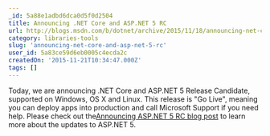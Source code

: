 ```yaml
---
_id: 5a88e1adbd6dca0d5f0d2504
title: Announcing .NET Core and ASP.NET 5 RC
url: http://blogs.msdn.com/b/dotnet/archive/2015/11/18/announcing-net-core-and-asp-net-5-rc.aspx
category: libraries-tools
slug: 'announcing-net-core-and-asp-net-5-rc'
user_id: 5a83ce59d6eb0005c4ecda2c
createdOn: '2015-11-21T10:34:47.000Z'
tags: []
---
```


Today, we are announcing .NET Core and ASP.NET 5 Release Candidate, supported on Windows, OS X and Linux. This release is "Go Live", meaning you can deploy apps into production and call Microsoft Support if you need help. Please check out the<a href="http://blogs.msdn.com/b/webdev/archive/2015/11/18/announcing-asp-net-5-release-candidate-1.aspx">Announcing ASP.NET 5 RC blog post</a> to learn more about the updates to ASP.NET 5.
